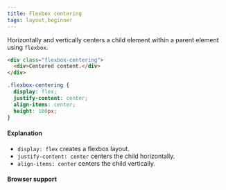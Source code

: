 ```yaml
---
title: Flexbox centering
tags: layout,beginner
---
```


Horizontally and vertically centers a child element within a parent element using `flexbox`.

```html
<div class="flexbox-centering">
  <div>Centered content.</div>
</div>
```

```css
.flexbox-centering {
  display: flex;
  justify-content: center;
  align-items: center;
  height: 100px;
}
```

#### Explanation

- `display: flex` creates a flexbox layout.
- `justify-content: center` centers the child horizontally.
- `align-items: center` centers the child vertically.

#### Browser support
